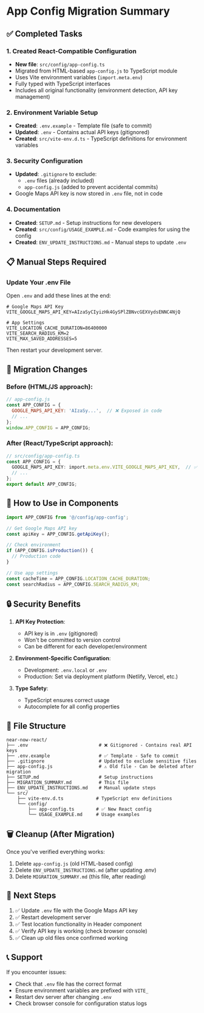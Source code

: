 # App Config Migration Summary

## ✅ Completed Tasks

### 1. Created React-Compatible Configuration
- **New file**: `src/config/app-config.ts`
- Migrated from HTML-based `app-config.js` to TypeScript module
- Uses Vite environment variables (`import.meta.env`)
- Fully typed with TypeScript interfaces
- Includes all original functionality (environment detection, API key management)

### 2. Environment Variable Setup
- **Created**: `.env.example` - Template file (safe to commit)
- **Updated**: `.env` - Contains actual API keys (gitignored)
- **Created**: `src/vite-env.d.ts` - TypeScript definitions for environment variables

### 3. Security Configuration
- **Updated**: `.gitignore` to exclude:
  - `.env` files (already included)
  - `app-config.js` (added to prevent accidental commits)
- Google Maps API key is now stored in `.env` file, not in code

### 4. Documentation
- **Created**: `SETUP.md` - Setup instructions for new developers
- **Created**: `src/config/USAGE_EXAMPLE.md` - Code examples for using the config
- **Created**: `ENV_UPDATE_INSTRUCTIONS.md` - Manual steps to update `.env`

## 📋 Manual Steps Required

### Update Your .env File

Open `.env` and add these lines at the end:

```env
# Google Maps API Key
VITE_GOOGLE_MAPS_API_KEY=AIzaSyCIyizHk4GySPlZBNvcGEXVydsENNC4NjQ

# App Settings
VITE_LOCATION_CACHE_DURATION=86400000
VITE_SEARCH_RADIUS_KM=2
VITE_MAX_SAVED_ADDRESSES=5
```

Then restart your development server.

## 🔄 Migration Changes

### Before (HTML/JS approach):
```javascript
// app-config.js
const APP_CONFIG = {
  GOOGLE_MAPS_API_KEY: 'AIzaSy...',  // ❌ Exposed in code
  // ...
};
window.APP_CONFIG = APP_CONFIG;
```

### After (React/TypeScript approach):
```typescript
// src/config/app-config.ts
const APP_CONFIG = {
  GOOGLE_MAPS_API_KEY: import.meta.env.VITE_GOOGLE_MAPS_API_KEY,  // ✅ From .env
  // ...
};
export default APP_CONFIG;
```

## 🎯 How to Use in Components

```typescript
import APP_CONFIG from '@/config/app-config';

// Get Google Maps API key
const apiKey = APP_CONFIG.getApiKey();

// Check environment
if (APP_CONFIG.isProduction()) {
  // Production code
}

// Use app settings
const cacheTime = APP_CONFIG.LOCATION_CACHE_DURATION;
const searchRadius = APP_CONFIG.SEARCH_RADIUS_KM;
```

## 🔒 Security Benefits

1. **API Key Protection**: 
   - API key is in `.env` (gitignored)
   - Won't be committed to version control
   - Can be different for each developer/environment

2. **Environment-Specific Configuration**:
   - Development: `.env.local` or `.env`
   - Production: Set via deployment platform (Netlify, Vercel, etc.)

3. **Type Safety**:
   - TypeScript ensures correct usage
   - Autocomplete for all config properties

## 📁 File Structure

```
near-now-react/
├── .env                          # ❌ Gitignored - Contains real API keys
├── .env.example                  # ✅ Template - Safe to commit
├── .gitignore                    # Updated to exclude sensitive files
├── app-config.js                 # ⚠️ Old file - Can be deleted after migration
├── SETUP.md                      # Setup instructions
├── MIGRATION_SUMMARY.md          # This file
├── ENV_UPDATE_INSTRUCTIONS.md    # Manual update steps
└── src/
    ├── vite-env.d.ts            # TypeScript env definitions
    └── config/
        ├── app-config.ts        # ✅ New React config
        └── USAGE_EXAMPLE.md     # Usage examples
```

## 🗑️ Cleanup (After Migration)

Once you've verified everything works:

1. Delete `app-config.js` (old HTML-based config)
2. Delete `ENV_UPDATE_INSTRUCTIONS.md` (after updating .env)
3. Delete `MIGRATION_SUMMARY.md` (this file, after reading)

## 🚀 Next Steps

1. ✅ Update `.env` file with the Google Maps API key
2. ✅ Restart development server
3. ✅ Test location functionality in Header component
4. ✅ Verify API key is working (check browser console)
5. ✅ Clean up old files once confirmed working

## 📞 Support

If you encounter issues:
- Check that `.env` file has the correct format
- Ensure environment variables are prefixed with `VITE_`
- Restart dev server after changing `.env`
- Check browser console for configuration status logs
